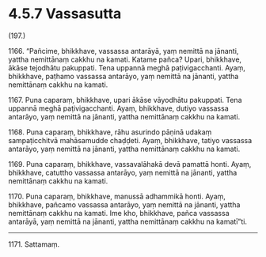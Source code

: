 

# 4.5.7 Vassasutta




(197.)

1166\. “Pañcime, bhikkhave, vassassa antarāyā, yaṃ nemittā na jānanti, yattha nemittānaṃ cakkhu na kamati. Katame pañca? Upari, bhikkhave, ākāse tejodhātu pakuppati. Tena uppannā meghā paṭivigacchanti. Ayaṃ, bhikkhave, paṭhamo vassassa antarāyo, yaṃ nemittā na jānanti, yattha nemittānaṃ cakkhu na kamati.

1167\. Puna caparaṃ, bhikkhave, upari ākāse vāyodhātu pakuppati. Tena uppannā meghā paṭivigacchanti. Ayaṃ, bhikkhave, dutiyo vassassa antarāyo, yaṃ nemittā na jānanti, yattha nemittānaṃ cakkhu na kamati.

1168\. Puna caparaṃ, bhikkhave, rāhu asurindo pāṇinā udakaṃ sampaṭicchitvā mahāsamudde chaḍḍeti. Ayaṃ, bhikkhave, tatiyo vassassa antarāyo, yaṃ nemittā na jānanti, yattha nemittānaṃ cakkhu na kamati.

1169\. Puna caparaṃ, bhikkhave, vassavalāhakā devā pamattā honti. Ayaṃ, bhikkhave, catuttho vassassa antarāyo, yaṃ nemittā na jānanti, yattha nemittānaṃ cakkhu na kamati.

1170\. Puna caparaṃ, bhikkhave, manussā adhammikā honti. Ayaṃ, bhikkhave, pañcamo vassassa antarāyo, yaṃ nemittā na jānanti, yattha nemittānaṃ cakkhu na kamati. Ime kho, bhikkhave, pañca vassassa antarāyā, yaṃ nemittā na jānanti, yattha nemittānaṃ cakkhu na kamatī”ti.

---

1171\. Sattamaṃ.





